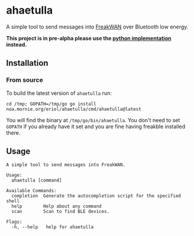 # ahaetulla

A simple tool to send messages into [FreakWAN](https://github.com/antirez/freakwan)
over Bluetooth low energy.

**This project is in pre-alpha please use the [python implementation](https://pypi.org/project/freakble/)
instead.**

## Installation

### From source

To build the latest version of `ahaetulla` run:

```
cd /tmp; GOPATH=/tmp/go go install noa.mornie.org/eriol/ahaetulla/cmd/ahaetulla@latest
```

You will find the binary at `/tmp/go/bin/ahaetulla`. You don't need to set
`GOPATH` if you already have it set and you are fine having freakble installed
there.

## Usage

```console
A simple tool to send messages into FreakWAN.

Usage:
  ahaetulla [command]

Available Commands:
  completion  Generate the autocompletion script for the specified shell
  help        Help about any command
  scan        Scan to find BLE devices.

Flags:
  -h, --help   help for ahaetulla
```
